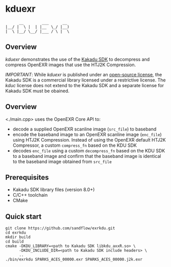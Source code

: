 # kduexr

          __        ___      __ 
    |__/ |  \ |  | |__  \_/ |__)
    |  \ |__/ \__/ |___ / \ |  \

## Overview

_kduexr_ demonstrates the use of the [Kakadu SDK](https://kakadusoftware.com/)
to decompress and compress OpenEXR images that use the HTJ2K Compression.

_IMPORTANT_: While _kduexr_ is published under an [open-source
license](./LICENSE.txt), the Kakadu SDK is a commercial library licensed under a
restrictive license. The _kduc_ license does not extend to the Kakadu SDK and a
separate license for Kakadu SDK must be obained.

## Overview

<./main.cpp> uses the OpenEXR Core API to:

- decode a supplied OpenEXR scanline image (`src_file`) to baseband
- encode the baseband image to an OpenEXR scanline image (`enc_file`) using HTJ2K
  Compression. Instead of using the OpenEXR default HTJ2K Compressor, a custom
  `compress_fn` based on the KDU SDK
- decodes `enc_file` using a custom `decompress_fn` based on the KDU SDK to a
  baseband image and confirm that the baseband image is identical to the
  baseband image obtained from `src_file`

## Prerequisites

* Kakadu SDK library files (version 8.0+)
* C/C++ toolchain
* CMake

## Quick start

    git clone https://github.com/sandflow/exrkdu.git
    cd exrkdu
    mkdir build
    cd build
    cmake -DKDU_LIBRARY=<path to Kakadu SDK libkdu_axxR.so> \
          -DKDU_INCLUDE_DIR=<path to Kakadu SDK include headers> \
          ..
    ./bin/exrkdu SPARKS_ACES_00000.exr SPARKS_ACES_00000.j2k.exr
